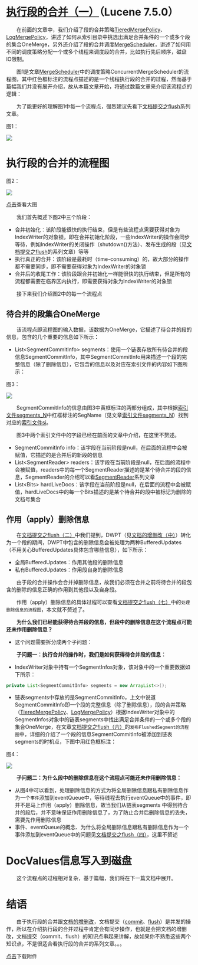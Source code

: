 # [执行段的合并（一）](https://www.amazingkoala.com.cn/Lucene/Index/)（Lucene 7.5.0）

&emsp;&emsp;在前面的文章中，我们介绍了段的合并策略[TieredMergePolicy](https://www.amazingkoala.com.cn/Lucene/Index/2019/0516/59.html)、[LogMergePolicy](https://www.amazingkoala.com.cn/Lucene/Index/2019/0513/58.html)，讲述了如何从索引目录中挑选出满足合并条件的一个或多个段的集合OneMerge，另外还介绍了段的合并调度[MergeScheduler](https://www.amazingkoala.com.cn/Lucene/Index/2019/0519/60.html)，讲述了如何用不同的调度策略分配一个或多个线程来调度段的合并，比如执行先后顺序，磁盘IO限制。

&emsp;&emsp;图1是文章[MergeScheduler](https://www.amazingkoala.com.cn/Lucene/Index/2019/0519/60.html)中的调度策略ConcurrentMergeScheduler的流程图，其中红色框标注的流程点描述的是一个线程执行段的合并的过程，然而基于篇幅我们并没有展开介绍，故从本篇文章开始，将通过数篇文章来介绍该流程点的逻辑：

&emsp;&emsp;为了能更好的理解图1中每一个流程点，强烈建议先看下[文档提交之flush](https://www.amazingkoala.com.cn/Lucene/Index/2019/0716/74.html)系列文章。

图1：

<img src="执行段的合并（一）-image/1.png">

# 执行段的合并的流程图

图2：

<img src="执行段的合并（一）-image/2.png">

[点击]()查看大图

&emsp;&emsp;我们首先概述下图2中三个阶段：

- 合并初始化：该阶段能很快的执行结束，但是有些流程点需要获得对象为IndexWriter的对象锁，即在合并初始化阶段，一些IndexWriter的操作会同步等待，例如IndexWriter的关闭操作（shutdown()方法）、发布生成的段（见[文档提交之flush](https://www.amazingkoala.com.cn/Lucene/Index/2019/0716/74.html)的系列文章）等等
- 执行真正的合并：该阶段是最耗时（time-consuming）的，故大部分的操作都不需要同步，即不需要获得对象为IndexWriter的对象锁
- 合并后的收尾工作：该阶段跟合并初始化一样能很快的执行结束，但是所有的流程都需要在临界区内执行，即需要获得对象为IndexWriter的对象锁

&emsp;&emsp;接下来我们介绍图2中的每一个流程点

## 待合并的段集合OneMerge

&emsp;&emsp;该流程点即流程图的输入数据，该数据为OneMerge，它描述了待合并的段的信息，包含的几个重要的信息如下所示：

- List\<SegmentCommitInfo\> segments：使用一个链表存放所有待合并的段信息SegmentCommitInfo，其中SegmentCommitInfo用来描述一个段的完整信息（除了删除信息），它包含的信息以及对应在索引文件的内容如下图所示：

图3：

<img src="执行段的合并（一）-image/3.png">

&emsp;&emsp;SegmentCommitInfo的信息由图3中黄框标注的两部分组成，其中根据[索引文件segments_N](https://www.amazingkoala.com.cn/Lucene/suoyinwenjian/2019/0610/65.html)中红框标注的SegName（见文章[索引文件segments_N](https://www.amazingkoala.com.cn/Lucene/suoyinwenjian/2019/0610/65.html)）找到对应的[索引文件si](https://www.amazingkoala.com.cn/Lucene/suoyinwenjian/2019/0605/63.html)。

&emsp;&emsp;图3中两个索引文件中的字段已经在前面的文章中介绍，在这里不赘述。

- SegmentCommitInfo info：该字段在当前阶段是null，在后面的流程中会被赋值，它描述的是合并后的新段的信息
- List\<SegmentReader\> readers：该字段在当前阶段是null，在后面的流程中会被赋值，readers中的每一个SegmentReader描述的是某个待合并的段的信息，SegmentReader的介绍可以看[SegmentReader](https://www.amazingkoala.com.cn/Lucene/Index/)系列文章
- List\<Bits\> hardLiveDocs：该字段在当前阶段是null，在后面的流程中会被赋值，hardLiveDocs中的每一个Bits描述的是某个待合并的段中被标记为删除的文档号集合

## 作用（apply）删除信息

&emsp;&emsp;在[文档提交之flush（二）](https://www.amazingkoala.com.cn/Lucene/Index/2019/0718/75.html)中我们提到，DWPT（见[文档的增删改（中）](https://www.amazingkoala.com.cn/Lucene/Index/2019/0628/69.html)）转化为一个段的期间，DWPT中包含的删除信息会被处理为两种BufferedUpdates（不用关心BufferedUpdates具体包含哪些信息），如下所示：

- 全局BufferedUpdates：作用其他段的删除信息
- 私有BufferedUpdates：作用段自身的删除信息

&emsp;&emsp;由于段的合并操作会合并掉删除信息，故我们必须在合并之前将待合并的段包含的删除的信息正确的作用到其他段以及自身段。

&emsp;&emsp;作用（apply）删除信息的具体过程可以查看[文档提交之flush（七）](https://www.amazingkoala.com.cn/Lucene/Index/2019/0807/80.html)中的`处理删除信息的流程图`，本文就不赘述了。

&emsp;&emsp;**为什么我们已经能获得待合并段的信息，但段中的删除信息在这个流程点可能还未作用删除信息？**

- 这个问题需要拆分成两个子问题：

&emsp;&emsp;**子问题一：执行合并的操作时，我们是如何获得待合并段的信息：**

- IndexWriter对象中持有一个SegmentInfos对象，该对象中的一个重要数据如下所示：

```java
private List<SegmentCommitInfo> segments = new ArrayList<>();
```

- 链表segments中存放的是SegmentCommitInfo，上文中说道SegmentCommitInfo即一个段的完整信息（除了删除信息），段的合并策略（[TieredMergePolicy](https://www.amazingkoala.com.cn/Lucene/Index/2019/0516/59.html)、[LogMergePolicy](https://www.amazingkoala.com.cn/Lucene/Index/2019/0513/58.html)）根据IndexWriter对象中的SegmentInfos对象中的链表segments中找出满足合并条件的一个或多个段的集合OneMerge，在文章[文档提交之flush（六）](https://www.amazingkoala.com.cn/Lucene/Index/2019/0805/79.html)的`发布FlushedSegment的流程图`中，详细的介绍了一个段的信息SegmentCommitInfo被添加到链表segments的时机点，下图中用红色框标注：

图4：

<img src="执行段的合并（一）-image/4.png">

&emsp;&emsp;**子问题二：为什么段中的删除信息在这个流程点可能还未作用删除信息：**

- 从图4中可以看到，处理删除信息的方式为将全局删除信息跟私有删除信息作为一个`事件`添加到eventQueue中，等待线程去执行eventQueue中的事件，即并不是马上作用（apply）删除信息，故当我们从链表segments 中得到待合并的段后，并不意味保证作用删除信息了，为了防止合并后删除信息的丢失，需要先作用删除信息
- 事件、eventQueue的概念、为什么将全局删除信息跟私有删除信息作为一个事件添加到eventQueue中的问题见[文档提交之flush（四）](https://www.amazingkoala.com.cn/Lucene/Index/2019/0730/77.html)，这里不赘述

# DocValues信息写入到磁盘

&emsp;&emsp;这个流程点的过程相对复杂，基于篇幅，我们将在下一篇文档中展开。

# 结语

&emsp;&emsp;由于执行段的合并跟[文档的增删改](https://www.amazingkoala.com.cn/Lucene/Index/2019/0626/68.html)，文档提交（[commit](https://www.amazingkoala.com.cn/Lucene/Index/2019/0906/91.html)、[flush](https://www.amazingkoala.com.cn/Lucene/Index/2019/0716/74.html)）是并发的操作，所以在介绍执行段的合并过程中肯定会有同步操作，也就是会把文档的增删改，文档提交（commit、flush）的知识点串起来讲解，故如果你不熟悉这些两个知识点，不是很适合看执行段的合并的系列文章。。。

[点击](http://www.amazingkoala.com.cn/attachment/Lucene/Index/执行段的合并/执行段的合并（一）/执行段的合并（一）.zip)下载附件

